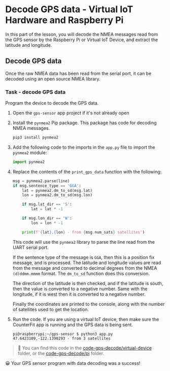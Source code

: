 # Decode GPS data - Virtual IoT Hardware and Raspberry Pi

In this part of the lesson, you will decode the NMEA messages read from the GPS sensor by the Raspberry Pi or Virtual IoT Device, and extract the latitude and longitude.

## Decode GPS data

Once the raw NMEA data has been read from the serial port, it can be decoded using an open source NMEA library.

### Task - decode GPS data

Program the device to decode the GPS data.

1. Open the `gps-sensor` app project if it's not already open

1. Install the `pynmea2` Pip package. This package has code for decoding NMEA messages.

    ```sh
    pip3 install pynmea2
    ```

1. Add the following code to the imports in the `app.py` file to import the `pynmea2` module:

    ```python
    import pynmea2
    ```

1. Replace the contents of the `print_gps_data` function with the following:

    ```python
    msg = pynmea2.parse(line)
    if msg.sentence_type == 'GGA':
        lat = pynmea2.dm_to_sd(msg.lat)
        lon = pynmea2.dm_to_sd(msg.lon)

        if msg.lat_dir == 'S':
            lat = lat * -1

        if msg.lon_dir == 'W':
            lon = lon * -1

        print(f'{lat},{lon} - from {msg.num_sats} satellites')
    ```

    This code will use the `pynmea2` library to parse the line read from the UART serial port.

    If the sentence type of the message is `GGA`, then this is a position fix message, and is processed. The latitude and longitude values are read from the message and converted to decimal degrees from the NMEA `(d)ddmm.mmmm` format.  The `dm_to_sd` function does this conversion.

    The direction of the latitude is then checked, and if the latitude is south, then the value is converted to a negative number. Same with the longitude, if it is west then it is converted to a negative number.

    Finally the coordinates are printed to the console, along with the number of satellites used to get the location.

1. Run the code. If you are using a virtual IoT device, then make sure the CounterFit app is running and the GPS data is being sent.

    ```output
    pi@raspberrypi:~/gps-sensor $ python3 app.py 
    47.6423109,-122.1390293 - from 3 satellites
    ```

> 💁 You can find this code in the [code-gps-decode/virtual-device](code-gps-decode/virtual-device) folder, or the [code-gps-decode/pi](code-gps-decode/pi) folder.

😀 Your GPS sensor program with data decoding was a success!
